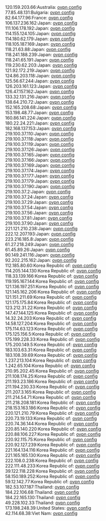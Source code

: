 120.159.203.66:Australia: [ovpn config](vpn/120_159_203_66.ovpn)  
77.85.48.131:Bulgaria: [ovpn config](vpn/77_85_48_131.ovpn)  
82.64.177.96:France: [ovpn config](vpn/82_64_177_96.ovpn)  
106.137.236.162:Japan: [ovpn config](vpn/106_137_236_162.ovpn)  
111.106.178.192:Japan: [ovpn config](vpn/111_106_178_192.ovpn)  
114.155.124.105:Japan: [ovpn config](vpn/114_155_124_105.ovpn)  
114.180.62.179:Japan: [ovpn config](vpn/114_180_62_179.ovpn)  
118.105.187.169:Japan: [ovpn config](vpn/118_105_187_169.ovpn)  
118.21.63.88:Japan: [ovpn config](vpn/118_21_63_88.ovpn)  
118.241.188.239:Japan: [ovpn config](vpn/118_241_188_239.ovpn)  
118.241.65.191:Japan: [ovpn config](vpn/118_241_65_191.ovpn)  
119.230.62.203:Japan: [ovpn config](vpn/119_230_62_203.ovpn)  
121.92.172.219:Japan: [ovpn config](vpn/121_92_172_219.ovpn)  
124.86.203.118:Japan: [ovpn config](vpn/124_86_203_118.ovpn)  
125.56.67.244:Japan: [ovpn config](vpn/125_56_67_244.ovpn)  
126.203.161.123:Japan: [ovpn config](vpn/126_203_161_123.ovpn)  
126.47.157.162:Japan: [ovpn config](vpn/126_47_157_162.ovpn)  
133.32.131.216:Japan: [ovpn config](vpn/133_32_131_216.ovpn)  
138.64.210.72:Japan: [ovpn config](vpn/138_64_210_72.ovpn)  
152.165.208.68:Japan: [ovpn config](vpn/152_165_208_68.ovpn)  
153.198.48.77:Japan: [ovpn config](vpn/153_198_48_77.ovpn)  
160.86.141.224:Japan: [ovpn config](vpn/160_86_141_224.ovpn)  
180.22.24.221:Japan: [ovpn config](vpn/180_22_24_221.ovpn)  
182.168.137.153:Japan: [ovpn config](vpn/182_168_137_153.ovpn)  
219.100.37.110:Japan: [ovpn config](vpn/219_100_37_110.ovpn)  
219.100.37.118:Japan: [ovpn config](vpn/219_100_37_118.ovpn)  
219.100.37.119:Japan: [ovpn config](vpn/219_100_37_119.ovpn)  
219.100.37.126:Japan: [ovpn config](vpn/219_100_37_126.ovpn)  
219.100.37.165:Japan: [ovpn config](vpn/219_100_37_165.ovpn)  
219.100.37.166:Japan: [ovpn config](vpn/219_100_37_166.ovpn)  
219.100.37.169:Japan: [ovpn config](vpn/219_100_37_169.ovpn)  
219.100.37.174:Japan: [ovpn config](vpn/219_100_37_174.ovpn)  
219.100.37.177:Japan: [ovpn config](vpn/219_100_37_177.ovpn)  
219.100.37.179:Japan: [ovpn config](vpn/219_100_37_179.ovpn)  
219.100.37.190:Japan: [ovpn config](vpn/219_100_37_190.ovpn)  
219.100.37.2:Japan: [ovpn config](vpn/219_100_37_2.ovpn)  
219.100.37.24:Japan: [ovpn config](vpn/219_100_37_24.ovpn)  
219.100.37.29:Japan: [ovpn config](vpn/219_100_37_29.ovpn)  
219.100.37.54:Japan: [ovpn config](vpn/219_100_37_54.ovpn)  
219.100.37.56:Japan: [ovpn config](vpn/219_100_37_56.ovpn)  
219.100.37.81:Japan: [ovpn config](vpn/219_100_37_81.ovpn)  
219.100.37.90:Japan: [ovpn config](vpn/219_100_37_90.ovpn)  
221.121.210.238:Japan: [ovpn config](vpn/221_121_210_238.ovpn)  
222.12.207.193:Japan: [ovpn config](vpn/222_12_207_193.ovpn)  
223.216.185.8:Japan: [ovpn config](vpn/223_216_185_8.ovpn)  
61.27.218.249:Japan: [ovpn config](vpn/61_27_218_249.ovpn)  
61.45.89.26:Japan: [ovpn config](vpn/61_45_89_26.ovpn)  
90.149.241.116:Japan: [ovpn config](vpn/90_149_241_116.ovpn)  
92.202.215.162:Japan: [ovpn config](vpn/92_202_215_162.ovpn)  
112.185.80.60:Korea Republic of: [ovpn config](vpn/112_185_80_60.ovpn)  
114.205.144.130:Korea Republic of: [ovpn config](vpn/114_205_144_130.ovpn)  
118.33.139.166:Korea Republic of: [ovpn config](vpn/118_33_139_166.ovpn)  
119.195.167.144:Korea Republic of: [ovpn config](vpn/119_195_167_144.ovpn)  
121.136.197.251:Korea Republic of: [ovpn config](vpn/121_136_197_251.ovpn)  
121.145.162.206:Korea Republic of: [ovpn config](vpn/121_145_162_206.ovpn)  
121.151.211.69:Korea Republic of: [ovpn config](vpn/121_151_211_69.ovpn)  
121.175.175.84:Korea Republic of: [ovpn config](vpn/121_175_175_84.ovpn)  
123.212.31.22:Korea Republic of: [ovpn config](vpn/123_212_31_22.ovpn)  
147.47.144.125:Korea Republic of: [ovpn config](vpn/147_47_144_125.ovpn)  
14.32.24.203:Korea Republic of: [ovpn config](vpn/14_32_24_203.ovpn)  
14.58.127.204:Korea Republic of: [ovpn config](vpn/14_58_127_204.ovpn)  
175.114.63.123:Korea Republic of: [ovpn config](vpn/175_114_63_123.ovpn)  
175.125.156.5:Korea Republic of: [ovpn config](vpn/175_125_156_5.ovpn)  
175.199.228.33:Korea Republic of: [ovpn config](vpn/175_199_228_33.ovpn)  
175.200.149.5:Korea Republic of: [ovpn config](vpn/175_200_149_5.ovpn)  
183.103.63.31:Korea Republic of: [ovpn config](vpn/183_103_63_31.ovpn)  
183.108.39.69:Korea Republic of: [ovpn config](vpn/183_108_39_69.ovpn)  
1.237.213.104:Korea Republic of: [ovpn config](vpn/1_237_213_104.ovpn)  
1.242.65.104:Korea Republic of: [ovpn config](vpn/1_242_65_104.ovpn)  
210.95.202.45:Korea Republic of: [ovpn config](vpn/210_95_202_45.ovpn)  
211.108.174.25:Korea Republic of: [ovpn config](vpn/211_108_174_25.ovpn)  
211.193.23.186:Korea Republic of: [ovpn config](vpn/211_193_23_186.ovpn)  
211.194.230.33:Korea Republic of: [ovpn config](vpn/211_194_230_33.ovpn)  
211.207.3.165:Korea Republic of: [ovpn config](vpn/211_207_3_165.ovpn)  
211.214.54.71:Korea Republic of: [ovpn config](vpn/211_214_54_71.ovpn)  
211.218.208.181:Korea Republic of: [ovpn config](vpn/211_218_208_181.ovpn)  
218.153.163.186:Korea Republic of: [ovpn config](vpn/218_153_163_186.ovpn)  
220.121.210.79:Korea Republic of: [ovpn config](vpn/220_121_210_79.ovpn)  
220.73.19.133:Korea Republic of: [ovpn config](vpn/220_73_19_133.ovpn)  
220.74.36.144:Korea Republic of: [ovpn config](vpn/220_74_36_144.ovpn)  
220.85.140.220:Korea Republic of: [ovpn config](vpn/220_85_140_220.ovpn)  
220.88.106.227:Korea Republic of: [ovpn config](vpn/220_88_106_227.ovpn)  
220.92.115.75:Korea Republic of: [ovpn config](vpn/220_92_115_75.ovpn)  
220.92.127.239:Korea Republic of: [ovpn config](vpn/220_92_127_239.ovpn)  
221.164.134.116:Korea Republic of: [ovpn config](vpn/221_164_134_116.ovpn)  
221.165.165.130:Korea Republic of: [ovpn config](vpn/221_165_165_130.ovpn)  
222.108.0.238:Korea Republic of: [ovpn config](vpn/222_108_0_238.ovpn)  
222.111.48.233:Korea Republic of: [ovpn config](vpn/222_111_48_233.ovpn)  
39.122.118.228:Korea Republic of: [ovpn config](vpn/39_122_118_228.ovpn)  
58.150.189.252:Korea Republic of: [ovpn config](vpn/58_150_189_252.ovpn)  
59.12.142.77:Korea Republic of: [ovpn config](vpn/59_12_142_77.ovpn)  
182.53.107.187:Thailand: [ovpn config](vpn/182_53_107_187.ovpn)  
184.22.106.68:Thailand: [ovpn config](vpn/184_22_106_68.ovpn)  
184.22.165.130:Thailand: [ovpn config](vpn/184_22_165_130.ovpn)  
49.228.102.33:Thailand: [ovpn config](vpn/49_228_102_33.ovpn)  
173.198.248.39:United States: [ovpn config](vpn/173_198_248_39.ovpn)  
42.114.68.38:Viet Nam: [ovpn config](vpn/42_114_68_38.ovpn)  
